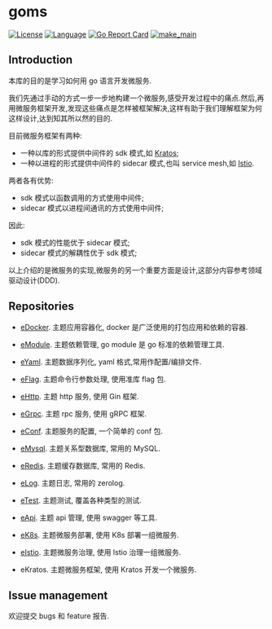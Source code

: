 # goms  

[![License](http://img.shields.io/badge/license-mit-blue.svg?style=flat-square)](https://raw.githubusercontent.com/labstack/echo/main/LICENSE) [![Language](https://img.shields.io/badge/language-go-blue.svg)](https://golang.org/) [![Go Report Card](https://goreportcard.com/badge/github.com/aivuca/goms)](https://goreportcard.com/report/github.com/aivuca/goms) [![make_main](https://github.com/aivuca/goms/workflows/make_main/badge.svg)](https://github.com/aivuca/goms/actions?query=workflow%3Amake_main)

## Introduction

本库的目的是学习如何用 go 语言开发微服务.

我们先通过手动的方式一步一步地构建一个微服务,感受开发过程中的痛点.然后,再用微服务框架开发,发现这些痛点是怎样被框架解决,这样有助于我们理解框架为何这样设计,达到知其所以然的目的.

目前微服务框架有两种:

- 一种以库的形式提供中间件的 sdk 模式,如 [Kratos][15];
- 一种以进程的形式提供中间件的 sidecar 模式,也叫 service mesh,如 [Istio][18].

两者各有优势:

- sdk 模式以函数调用的方式使用中间件;
- sidecar 模式以进程间通讯的方式使用中间件;

因此:

- sdk 模式的性能优于 sidecar 模式;
- sidecar 模式的解耦性优于 sdk 模式;

以上介绍的是微服务的实现,微服务的另一个重要方面是设计,这部分内容参考领域驱动设计(DDD).

## Repositories

- [eDocker][21].  主题应用容器化, docker 是广泛使用的打包应用和依赖的容器.

- [eModule][22].  主题依赖管理, go module 是 go 标准的依赖管理工具.

- [eYaml][23].  主题数据序列化, yaml 格式,常用作配置/编排文件.

- [eFlag][24].  主题命令行参数处理, 使用准库 flag 包.

- [eHttp][25].  主题 http 服务, 使用 Gin 框架.

- [eGrpc][26].  主题 rpc 服务, 使用 gRPC 框架.

- [eConf][27].  主题服务的配置, 一个简单的 conf 包.

- [eMysql][28].  主题关系型数据库, 常用的 MySQL.

- [eRedis][29].  主题缓存数据库, 常用的 Redis.

- [eLog][30].  主题日志, 常用的 zerolog.

- [eTest][31].  主题测试, 覆盖各种类型的测试.

- [eApi][32].  主题 api 管理, 使用 swagger 等工具.

- [eK8s][33].  主题微服务部署, 使用 K8s 部署一组微服务.

- [eIstio][34].  主题微服务治理, 使用 Istio 治理一组微服务.

- eKratos.  主题微服务框架, 使用 Kratos 开发一个微服务.

## Issue management

欢迎提交 bugs 和 feature 报告.

[15]:https://github.com/bilibili/kratos
[17]:https://github.com/kubernetes/kubernetes
[18]:https://github.com/istio/istio

[21]:https://github.com/aivuca/goms/tree/main/eDocker
[22]:https://github.com/aivuca/goms/tree/main/eModule
[23]:https://github.com/aivuca/goms/tree/main/eYaml
[24]:https://github.com/aivuca/goms/tree/main/eFlag
[25]:https://github.com/aivuca/goms/tree/main/eHttp
[26]:https://github.com/aivuca/goms/tree/main/eGrpc
[27]:https://github.com/aivuca/goms/tree/main/eConf
[28]:https://github.com/aivuca/goms/tree/main/eMysql
[29]:https://github.com/aivuca/goms/tree/main/eRedis
[30]:https://github.com/aivuca/goms/tree/main/eLog
[31]:https://github.com/aivuca/goms/tree/main/eTest
[32]:https://github.com/aivuca/goms/tree/main/eApi
[33]:https://github.com/aivuca/goms/tree/main/eK8s
[34]:https://github.com/aivuca/goms/tree/main/eIstio

